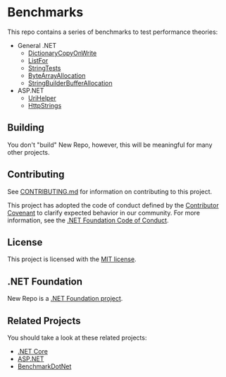 # Benchmarks

This repo contains a series of benchmarks to test performance theories:

* General .NET
  * [DictionaryCopyOnWrite](DictionaryCopyOnWrite)
  * [ListFor](ListFor)
  * [StringTests](StringTests)
  * [ByteArrayAllocation](ByteArrayAllocation)
  * [StringBuilderBufferAllocation](StringBuilderBufferAllocation)
* ASP.NET
  * [UriHelper](UriHelper)
  * [HttpStrings](HttpStrings)

## Building

You don't "build" New Repo, however, this will be meaningful for many other projects.

## Contributing

See [CONTRIBUTING.md](CONTRIBUTING.md) for information on contributing to this project.

This project has adopted the code of conduct defined by the [Contributor Covenant](http://contributor-covenant.org/) 
to clarify expected behavior in our community. For more information, see the [.NET Foundation Code of Conduct](http://www.dotnetfoundation.org/code-of-conduct).

## License

This project is licensed with the [MIT license](LICENSE).

## .NET Foundation

New Repo is a [.NET Foundation project](https://dotnetfoundation.org/projects).

## Related Projects

You should take a look at these related projects:

- [.NET Core](https://github.com/dotnet/core)
- [ASP.NET](https://github.com/aspnet)
- [BenchmarkDotNet](https://benchmarkdotnet.org/)
